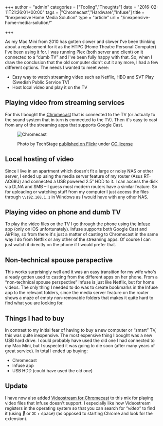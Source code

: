 +++
author = "admin"
categories = ["Tooling","Thoughts"]
date = "2016-02-11T21:26:01+00:00"
tags = ["Chromecast","Hardware","Infuse"]
title = "Inexpensive Home Media Solution"
type = "article"
url = "/inexpensive-home-media-solution/"

+++

As my Mac Mini from 2010 has gotten slower and slower I've been thinking about a replacement for it as the HTPC (Home Theatre Personal Computer) I've been using it for. I was running Plex (both server and client) on it connected to a &#8220;dumb TV&#8221; and I've been fully happy with that. So, when I draw the conclusion that the old computer didn't cut it any more, I had a few different options. The needs I wanted to meet were:

  * Easy way to watch streaming video such as Netflix, HBO and SVT Play (Swedish Public Service TV)
  * Host local video and play it on the TV

## Playing video from streaming services

For this I bought the [Chromecast][1] that is connected to the TV (or actually to the sound system that in turn is connected to the TV). Then it's easy to cast from any of the streaming apps that supports Google Cast.

<figure class="image-border">
  <img src="../images/21867299155_84354a3d5e_k-1024x683.jpg" alt="Chromecast">
    <figcaption>
      <p>Photo by TechStage <a href="https://www.flickr.com/photos/bestboyzde/21867299155/in/photostream/">published on Flickr</a> under <a href="https://creativecommons.org/licenses/by-nd/2.0/">CC license</a></p> 
    </figcaption>    
</figure>

## Local hosting of video

Since I live in an apartment which doesn't fit a large or noisy NAS or other server, I ended up using the media server feature of my router (Asus RT-AC68U) and connected a USB powered 2.5&#8243; HDD to it. I can access the disk via DLNA and SMB &#8211; I guess most modern routers have a similar feature. So for uploading or watching stuff from my computer I just access the files through `\\192.168.1.1` in Windows as I would have with any other NAS.

## Playing video on phone and dumb TV

To play the video files on the TV I go through the phone using the [Infuse][4] app (only on iOS unfortunately). Infuse supports both Google Cast and AirPlay, so from there it's just a matter of casting to Chromecast in the same way I do from Netflix or any other of the streaming apps. Of course I can just watch it directly on the phone if I would prefer that.

## Non-technical spouse perspective

This works surprisingly well and it was an easy transition for my wife who's already gotten used to casting from the different apps on her phone. From a &#8220;non-technical spouse perspective&#8221; Infuse is just like Netflix, but for home videos. The only thing I needed to do was to create bookmarks in the Infuse app to the relevant folders, since the media server feature on the router shows a maze of empty non-removable folders that makes it quite hard to find what you are looking for.

## Things I had to buy

In contrast to my initial fear of having to buy a new computer or &#8220;smart&#8221; TV, this was quite inexpensive. The most expensive thing I bought was a new USB hard drive. I could probably have used the old one I had connected to my Mac Mini, but I suspected it was going to die soon (after many years of great service). In total I ended up buying:

* Chromecast
* Infuse app
* USB HDD (could have used the old one)

## Update

I have now also added [Videostream for Chromecast][5] to this mix for playing video files that Infuse doesn't support. I especially like how Videostream registers in the operating system so that you can search for _&#8220;video&#8221;_ to find it (using <i class="fa fa-fw"></i> or ⌘ + space) (as opposed to starting Chrome and look for the extension).

 [1]: https://www.google.com/chrome/devices/chromecast/
 [2]: https://www.flickr.com/photos/bestboyzde/21867299155/in/photostream/
 [3]: https://creativecommons.org/licenses/by-nd/2.0/
 [4]: http://firecore.com/infuse
 [5]: http://getvideostream.com